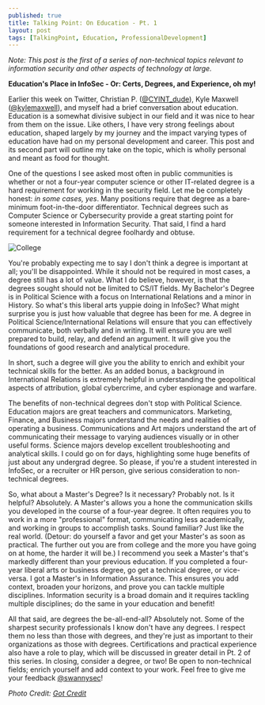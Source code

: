 ```yaml
---
published: true
title: Talking Point: On Education - Pt. 1
layout: post
tags: [TalkingPoint, Education, ProfessionalDevelopment]
---
```

*Note: This post is the first of a series of non-technical topics relevant to information security and other aspects of technology at large.*

**Education's Place in InfoSec - Or: Certs, Degrees, and Experience, oh my!**

Earlier this week on Twitter, Christian P. ([@CYINT_dude](https://twitter.com/CYINT_dude)), Kyle Maxwell ([@kylemaxwell](https://twitter.com/kylemaxwell)), and myself had a brief conversation about education.  Education is a somewhat divisive subject in our field and it was nice to hear from them on the issue.  Like others, I have very strong feelings about education, shaped largely by my journey and the impact varying types of education have had on my personal development and career.  This post and its second part will outline my take on the topic, which is wholly personal and meant as food for thought.

One of the questions I see asked most often in public communities is whether or not a four-year computer science or other IT-related degree is a hard requirement for working in the security field.  Let me be completely honest: *in some cases, yes*.  Many positions require that degree as a bare-minimum foot-in-the-door differentiator.  Technical degrees such as Computer Science or Cybersecurity provide a great starting point for someone interested in Information Security.  That said, I find a hard requirement for a technical degree foolhardy and obtuse.

![College](https://swannysec.github.io/public/college.jpg)

You're probably expecting me to say I don't think a degree is important at all; you'll be disappointed.  While it should not be required in most cases, a degree still has a lot of value.  What I do believe, however, is that the degrees sought should not be limited to CS/IT fields.  My Bachelor's Degree is in Political Science with a focus on International Relations and a minor in History.  So what's this liberal arts yuppie doing in InfoSec?  What might surprise you is just how valuable that degree has been for me.  A degree in Political Science/International Relations will ensure that you can effectively communicate, both verbally and in writing.  It will ensure you are well prepared to build, relay, and defend an argument.  It will give you the foundations of good research and analytical procedure.  

In short, such a degree will give you the ability to enrich and exhibit your technical skills for the better.  As an added bonus, a background in International Relations is extremely helpful in understanding the geopolitical aspects of attribution, global cybercrime, and cyber espionage and warfare.

The benefits of non-technical degrees don't stop with Political Science.  Education majors are great teachers and communicators.  Marketing, Finance, and Business majors understand the needs and realities of operating a business.  Communications and Art majors understand the art of communicating their message to varying audiences visually or in other useful forms.  Science majors develop excellent troubleshooting and analytical skills.  I could go on for days, highlighting some huge benefits of just about any undergrad degree.  So please, if you're a student interested in InfoSec, or a recruiter or HR person, give serious consideration to non-technical degrees.

So, what about a Master's Degree?  Is it necessary?  Probably not.  Is it helpful? Absolutely.  A Master's allows you a hone the communication skills you developed in the course of a four-year degree.  It often requires you to work in a more "professional" format, communicating less academically, and working in groups to accomplish tasks.  Sound familiar?  Just like the real world.  (Detour: do yourself a favor and get your Master's as soon as practical.  The further out you are from college and the more you have going on at home, the harder it will be.)  I recommend you seek a Master's that's markedly different than your previous education.  If you completed a four-year liberal arts or business degree, go get a technical degree, or vice-versa.  I got a Master's in Information Assurance.  This ensures you add context, broaden your horizons, and prove you can tackle multiple disciplines.  Information security is a broad domain and it requires tackling multiple disciplines; do the same in your education and benefit!

All that said, are degrees the be-all-end-all?  Absolutely not.  Some of the sharpest security professionals I know don't have any degrees.  I respect them no less than those with degrees, and they're just as important to their organizations as those with degrees.  Certifications and practical experience also have a role to play, which will be discussed in greater detail in Pt. 2 of this series.  In closing, consider a degree, or two!  Be open to non-technical fields; enrich yourself and add context to your work.  Feel free to give me your feedback [@swannysec](https://twitter.com/swannysec)!


*Photo Credit: [Got Credit](https://www.gotcredit.com)*

